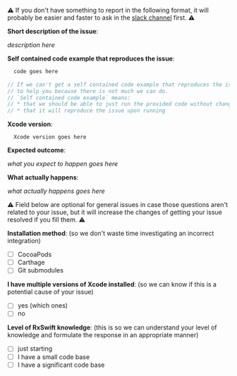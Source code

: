 
:warning: If you don't have something to report in the following format, it will probably be easier and faster to ask in the [slack channel](http://http://slack.rxswift.org/) first. :warning: 

**Short description of the issue**:

  _description here_

**Self contained code example that reproduces the issue**:

```swift
  code goes here
  
// If we can't get a self contained code example that reproduces the issue, there is a big chance we won't be able
// to help you because there is not much we can do.
// `Self contained code example` means:
// * that we should be able to just run the provided code without changing it.
// * that it will reproduce the issue upon running
```

**Xcode version**:

```
  Xcode version goes here
```

**Expected outcome**:

  _what you expect to happen goes here_

**What actually happens**:

  _what actually happens goes here_

:warning: Field below are optional for general issues in case those questions aren't related to your issue, but it will increase the changes of getting your issue resolved if you fill them. :warning:

**Installation method**:
  (so we don't waste time investigating an incorrect integration)
  - [ ] CocoaPods
  - [ ] Carthage
  - [ ] Git submodules

**I have multiple versions of Xcode installed**:
  (so we can know if this is a potential cause of your issue)
  - [ ] yes (which ones)
  - [ ] no

**Level of RxSwift knowledge**:
  (this is so we can understand your level of knowledge
    and formulate the response in an appropriate manner)
  - [ ] just starting
  - [ ] I have a small code base
  - [ ] I have a significant code base
